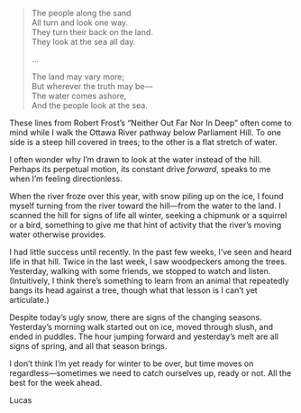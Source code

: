 > The people along the sand  
> All turn and look one way.  
> They turn their back on the land.  
> They look at the sea all day.
>
> …
>
> The land may vary more;  
> But wherever the truth may be—  
> The water comes ashore,  
> And the people look at the sea.

These lines from Robert Frost’s “Neither Out Far Nor In Deep” often come to mind while I walk the Ottawa River pathway below Parliament Hill. To one side is a steep hill covered in trees; to the other is a flat stretch of water.

I often wonder why I’m drawn to look at the water instead of the hill. Perhaps its perpetual motion, its constant drive _forward_, speaks to me when I’m feeling directionless.

When the river froze over this year, with snow piling up on the ice, I found myself turning from the river toward the hill—from the water to the land. I scanned the hill for signs of life all winter, seeking a chipmunk or a squirrel or a bird, something to give me that hint of activity that the river’s moving water otherwise provides.

I had little success until recently. In the past few weeks, I’ve seen and heard life in that hill. Twice in the last week, I saw woodpeckers among the trees. Yesterday, walking with some friends, we stopped to watch and listen. (Intuitively, I think there’s something to learn from an animal that repeatedly bangs its head against a tree, though what that lesson is I can’t yet articulate.)

Despite today’s ugly snow, there are signs of the changing seasons. Yesterday’s morning walk started out on ice, moved through slush, and ended in puddles. The hour jumping forward and yesterday’s melt are all signs of spring, and all that season brings.

I don’t think I’m yet ready for winter to be over, but time moves on regardless—sometimes we need to catch ourselves up, ready or not. All the best for the week ahead.

Lucas